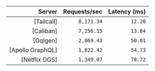 <!-- PERFORMANCE_RESULTS_START -->

| Server | Requests/sec | Latency (ms) |
|--------:|--------------:|--------------:|
| [Tailcall] | `8,171.34` | `12.20` |
| [Caliban] | `7,256.15` | `13.84` |
| [Gqlgen] | `2,069.43` | `50.01` |
| [Apollo GraphQL] | `1,822.42` | `54.73` |
| [Netflix DGS] | `1,349.07` | `78.72` |

<!-- PERFORMANCE_RESULTS_END -->

